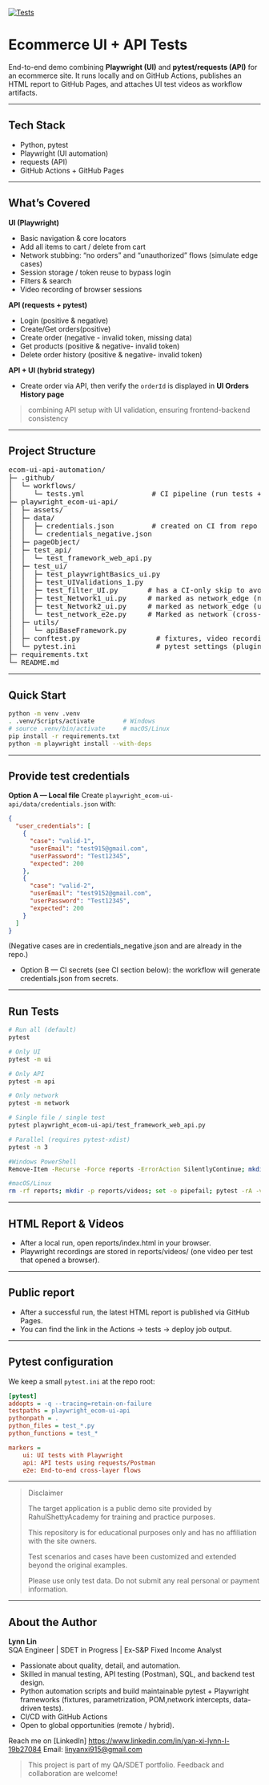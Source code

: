 [![Tests](https://github.com/YXL9988/ecom-ui-api-automation/actions/workflows/tests.yml/badge.svg?branch=main)](https://github.com/YXL9988/ecom-ui-api-automation/actions/workflows/tests.yml)


# Ecommerce UI + API Tests

End-to-end demo combining **Playwright (UI)** and **pytest/requests (API)** for an ecommerce site.
It runs locally and on GitHub Actions, publishes an HTML report to GitHub Pages, and attaches UI test videos as workflow artifacts.

---
## Tech Stack
- Python, pytest
- Playwright (UI automation)
- requests (API)
- GitHub Actions + GitHub Pages

---

## What’s Covered

**UI (Playwright)**

- Basic navigation & core locators
- Add all items to cart / delete from cart
- Network stubbing: “no orders” and “unauthorized” flows (simulate edge cases)
- Session storage / token reuse to bypass login
- Filters & search
- Video recording of browser sessions

**API (requests + pytest)**

- Login (positive & negative)
- Create/Get orders(positive)
- Create order (negative - invalid token, missing data)
- Get products (positive & negative-  invalid token)
- Delete order history (positive & negative-  invalid token)

**API + UI (hybrid strategy)**
- Create order via API, then verify the `orderId` is displayed in **UI Orders History page**
> combining API setup with UI validation, ensuring frontend-backend consistency
---


## Project Structure
<pre>
ecom-ui-api-automation/
├─ .github/
│  └─ workflows/
│     └─ tests.yml                # CI pipeline (run tests + deploy Pages)
├─ playwright_ecom-ui-api/
│  ├─ assets/
│  ├─ data/
│  │  ├─ credentials.json         # created on CI from repo secrets
│  │  └─ credentials_negative.json
│  ├─ pageObject/
│  ├─ test_api/
│  │  └─ test_framework_web_api.py
│  ├─ test_ui/
│  │  ├─ test_playwrightBasics_ui.py
│  │  ├─ test_UIValidations_1.py
│  │  ├─ test_filter_UI.py       # has a CI-only skip to avoid flaky external data
│  │  ├─ test_Network1_ui.py     # marked as network_edge (no orders)
│  │  ├─ test_Network2_ui.py     # marked as network_edge (unauthorized,bypass login)
│  │  └─ test_network_e2e.py     # Marked as network (cross-layer E2E)
│  ├─ utils/
│  │  └─ apiBaseFramework.py
│  ├─ conftest.py                  # fixtures, video recording, browser options
│  └─ pytest.ini                   # pytest settings (plugins, metadata, etc.)
├─ requirements.txt
└─ README.md
</pre>

---

## Quick Start

```bash
python -m venv .venv
. .venv/Scripts/activate        # Windows
# source .venv/bin/activate     # macOS/Linux
pip install -r requirements.txt
python -m playwright install --with-deps
```
---
## Provide test credentials

**Option A — Local file**
Create `playwright_ecom-ui-api/data/credentials.json` with:

```json
{
  "user_credentials": [
    {
      "case": "valid-1",
      "userEmail": "test915@gmail.com",
      "userPassword": "Test12345",
      "expected": 200
    },
    {
      "case": "valid-2",
      "userEmail": "test9152@gmail.com",
      "userPassword": "Test12345",
      "expected": 200
    }
  ]
}
```
(Negative cases are in credentials_negative.json and are already in the repo.)

- Option B — CI secrets (see CI section below): the workflow will generate credentials.json from secrets.

---

## Run Tests

```bash
# Run all (default)
pytest
```

```bash
# Only UI
pytest -m ui
```

```bash
# Only API
pytest -m api
```

```bash
# Only network
pytest -m network
```

```bash
# Single file / single test
pytest playwright_ecom-ui-api/test_framework_web_api.py
```
```bash
# Parallel (requires pytest-xdist)
pytest -n 3
```

```bash
#Windows PowerShell
Remove-Item -Recurse -Force reports -ErrorAction SilentlyContinue; mkdir reports\videos -Force > $null; pytest -rA -vv --html=reports/index.html --self-contained-html 2>&1 | Tee-Object -FilePath reports\pytest.log

```

```bash
#macOS/Linux
rm -rf reports; mkdir -p reports/videos; set -o pipefail; pytest -rA -vv --html=reports/index.html --self-contained-html 2>&1 | tee reports/pytest.log

```
---

## HTML Report & Videos
- After a local run, open reports/index.html in your browser.
- Playwright recordings are stored in reports/videos/ (one video per test that opened a browser).

---
## Public report
- After a successful run, the latest HTML report is published via GitHub Pages.
- You can find the link in the Actions → tests → deploy job output.

---
## Pytest configuration
We keep a small `pytest.ini` at the repo root:

```ini
[pytest]
addopts = -q --tracing=retain-on-failure
testpaths = playwright_ecom-ui-api
pythonpath = .
python_files = test_*.py
python_functions = test_*

markers =
    ui: UI tests with Playwright
    api: API tests using requests/Postman
    e2e: End-to-end cross-layer flows
```

---
> Disclaimer
>
> The target application is a public demo site provided by RahulShettyAcademy for training and practice purposes.
> 
> This repository is for educational purposes only and has no affiliation with the site owners.
> 
> Test scenarios and cases have been customized and extended beyond the original examples.
> 
> Please use only test data. Do not submit any real personal or payment information.

---

## About the Author

**Lynn Lin**  
SQA Engineer | SDET in Progress | Ex-S&P Fixed Income Analyst  

- Passionate about quality, detail, and automation.
- Skilled in manual testing, API testing (Postman), SQL, and backend test design.
- Python automation scripts and build maintainable pytest + Playwright frameworks 
  (fixtures, parametrization, POM,network intercepts, data-driven tests).
- CI/CD with GitHub Actions
- Open to global opportunities (remote / hybrid).

Reach me on [LinkedIn] https://www.linkedin.com/in/yan-xi-lynn-l-19b27084
Email: linyanxi915@gmail.com


>  This project is part of my QA/SDET portfolio. Feedback and collaboration are welcome!
